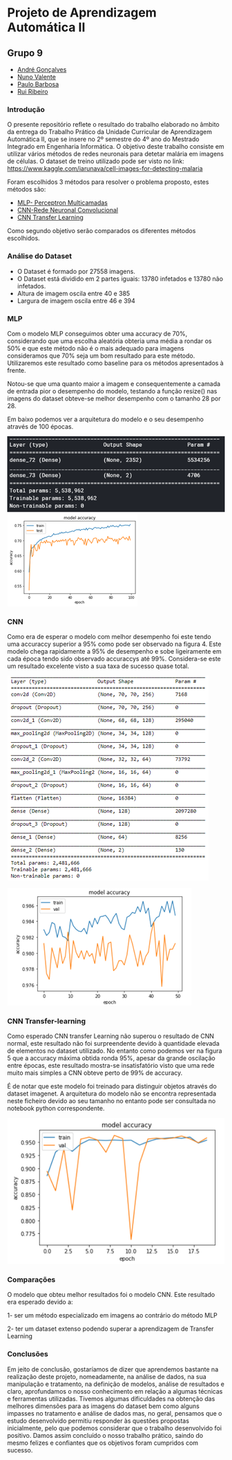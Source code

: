 # Projeto de Aprendizagem Automática II

## Grupo 9

* [André Gonçalves](https://github.com/andregclvs)
* [Nuno Valente](https://github.com/nunoafonsogon)
* [Paulo Barbosa](https://github.com/PauloAFBarbosa)
* [Rui Ribeiro](https://github.com/mrr37)

### Introdução
O presente repositório reflete o resultado do trabalho elaborado no âmbito da entrega do Trabalho Prático da Unidade Curricular de Aprendizagem Automática II, que se insere no 2º semestre do 4º ano do Mestrado Integrado em Engenharia Informática.
O objetivo deste trabalho consiste em utilizar vários métodos de redes neuronais para detetar malária em imagens de células. 
O dataset de treino utilizado pode ser visto no link: https://www.kaggle.com/iarunava/cell-images-for-detecting-malaria

Foram escolhidos 3 métodos para resolver o problema proposto, estes métodos são:
*	[MLP- Perceptron Multicamadas](https://github.com/nunoafonsogon/AA2/blob/master/MalariaMLP.ipynb)
*	[CNN-Rede Neuronal Convolucional](https://github.com/nunoafonsogon/AA2/blob/master/Cnn.ipynb)
*	[CNN Transfer Learning](https://github.com/nunoafonsogon/AA2/blob/master/Cnn-Transfer-Learning.ipynb)

Como segundo objetivo serão comparados os diferentes métodos escolhidos.

### Análise do Dataset
- O Dataset é formado por 27558 imagens.
- O Dataset está dividido em 2 partes iguais: 13780 infetados e 13780 não infetados.
- Altura  de imagem oscila entre 40 e 385
- Largura de imagem oscila entre 46 e 394


### MLP
Com o modelo MLP conseguimos obter uma accuracy de 70%, considerando que uma escolha aleatória obteria uma média a rondar os 50% 
e que este método não é o mais adequado para imagens consideramos que 70% seja um bom resultado para este método. Utilizaremos este resultado como baseline para os métodos apresentados à frente.

Notou-se que uma quanto maior a imagem e consequentemente a camada de entrada pior o desempenho do modelo,
testando a função resize() nas imagens do dataset obteve-se melhor desempenho com o tamanho 28 por 28.

Em baixo podemos ver a arquitetura do modelo e o seu desempenho através de 100 épocas.

![Image description](https://github.com/nunoafonsogon/AA2/blob/master/images/mlp_arq.png)
![Image description](https://github.com/nunoafonsogon/AA2/blob/master/images/mlp_acc.png)


### CNN
Como era de esperar o modelo com melhor desempenho foi este tendo uma accuraccy superior a 95% como pode ser observado na figura 4.
Este modelo chega rapidamente a 95% de desempenho e sobe ligeiramente em cada época tendo sido observado accuraccys até 99%.
Considera-se este um resultado excelente visto a sua taxa de sucesso quase total.

![Image description](https://github.com/nunoafonsogon/AA2/blob/master/images/CNN_arq.png)


![Image description](https://github.com/nunoafonsogon/AA2/blob/master/images/CNN_acc.png)

### CNN Transfer-learning

Como esperado CNN transfer Learning não superou o resultado de CNN normal, 
este resultado não foi surpreendente devido à quantidade elevada de elementos no dataset utilizado. 
No entanto como podemos ver na figura 5 que a accuracy máxima obtida ronda 95%, apesar da grande oscilação entre épocas, este resultado mostra-se insatisfatório visto que uma rede muito mais simples a CNN obteve perto de 99% de accuracy.

É de notar que este modelo foi treinado para distinguir objetos através do dataset imagenet. 
A arquitetura do modelo não se encontra representada neste ficheiro devido ao seu tamanho no entanto pode ser consultada no notebook python correspondente.

![Image description](https://github.com/nunoafonsogon/AA2/blob/master/images/CNN_TL_acc.png)

### Comparações
O modelo que obteu melhor resultados foi o modelo CNN. Este resultado era esperado devido a:

1- ser um método especializado em imagens ao contrário do método MLP

2- ter um dataset extenso podendo superar a aprendizagem de Transfer Learning

### Conclusões

Em jeito de conclusão, gostaríamos de dizer que aprendemos bastante na realização deste projeto, nomeadamente, na análise de dados, na sua manipulação e tratamento, na definição de modelos, análise de resultados e claro, aprofundamos o nosso conhecimento em relação a algumas técnicas e ferramentas utilizadas. Tivemos algumas dificuldades na obtenção das melhores dimensões para as imagens do dataset bem como alguns impasses no tratamento e análise de dados mas, no geral, pensamos que o estudo desenvolvido permitiu responder às questões propostas inicialmente, pelo que podemos considerar que o trabalho desenvolvido foi positivo.
Damos assim concluído o nosso trabalho prático, saindo do mesmo felizes e confiantes que os objetivos foram cumpridos com sucesso.
